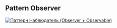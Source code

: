 ## Pattern Observer

[![Паттерн Наблюдатель (Observer + Observable)](https://img.youtube.com/vi/_bFXuLcXoXg/0.jpg)](https://www.youtube.com/watch?v=_bFXuLcXoXg)
